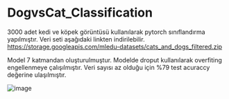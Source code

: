# DogvsCat_Classification


3000 adet kedi ve köpek görüntüsü kullanılarak pytorch sınıflandırma yapılmıştır. Veri seti aşağıdaki linkten indirilebilir. 
https://storage.googleapis.com/mledu-datasets/cats_and_dogs_filtered.zip

Model 7 katmandan oluşturulmuştur. Modelde droput kullanılarak overfiting engellenmeye çalışılmıştır. Veri sayısı az olduğu için %79 test acuraccy değerine ulaşılmıştır.


![image](https://user-images.githubusercontent.com/48439083/128468499-607f26aa-1396-47d2-ad5b-0df513413c6a.png)
